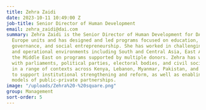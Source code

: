 ```yaml
---
title: Zehra Zaidi
date: 2023-10-11 10:49:00 Z
job-title: Senior Director of Human Development
email: zehra_zaidi@dai.com
summary: Zehra Zaidi is the Senior Director of Human Development for DAI’s UK and
  Europe units and has designed and led programs focused on education, innovation,
  governance, and social entrepreneurship. She has worked in challenging political
  and operational environments including South and Central Asia, East Africa, and
  the Middle East on programs supported by multiple donors. Zehra has worked extensively
  with parliaments, political parties, electoral bodies, and civil society organizations
  in a range of contexts across Kenya, Lebanon, Myanmar, Pakistan, and Tajikistan
  to support institutional strengthening and reform, as well as enabling successful
  models of public-private partnerships.
image: "/uploads/Zehra%20-%20square.png"
group: Management
sort-order: 5
---
```


